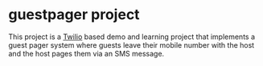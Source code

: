 guestpager project
=====================

This project is a [Twilio][1] based demo and learning project that implements a guest pager system where guests leave their mobile number with the host and the host pages them via an SMS message.   


[1]: http://www.twilio.com/
